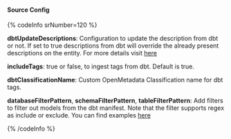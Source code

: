 #### Source Config

{% codeInfo srNumber=120 %}

**dbtUpdateDescriptions**: Configuration to update the description from dbt or not. If set to true descriptions from dbt will override the already present descriptions on the entity. For more details visit [here](/connectors/ingestion/workflows/dbt/ingest-dbt-descriptions)

**includeTags**: true or false, to ingest tags from dbt. Default is true.

**dbtClassificationName**: Custom OpenMetadata Classification name for dbt tags.

**databaseFilterPattern**, **schemaFilterPattern**, **tableFilterPattern**: Add filters to filter out models from the dbt manifest. Note that the filter supports regex as include or exclude. You can find examples [here](/connectors/ingestion/workflows/metadata/filter-patterns/database)

{% /codeInfo %}